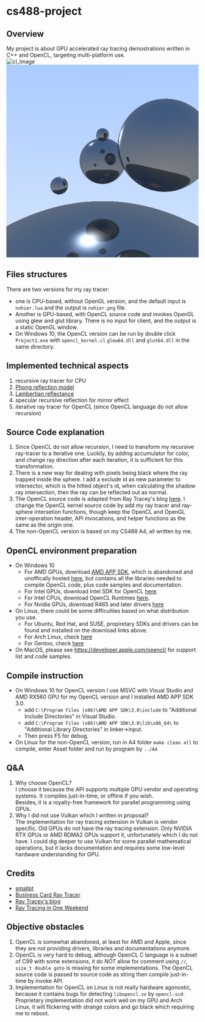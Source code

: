 # cs488-project
## Overview
My project is about GPU accelerated ray tracing demostrations written in C++ and OpenCL, targeting multi-platform use.  
![cl_image](https://user-images.githubusercontent.com/53088781/144907254-13927407-f7b6-4231-b749-6b99e39a31d7.png)
![png_image](https://github.com/xyq1113723547/cs488-project/blob/main/nonhier.png)

## Files structures
There are two versions for my ray tracer:
- one is CPU-based, without OpenGL version, and the default input is `nohier.lua` and the output is `nohier.png` file.
- Another is GPU-based, with OpenCL source code and invokes OpenGL using glew and glut library. There is no input for client, and the output is a static OpenGL window.
- On Windows 10, the OpenCL version can be run by double click `Project1.exe` with `opencl_kernel.cl` `glew64.dll` and `glut64.dll` in the same directory.

## Implemented technical aspects
1. recursive ray tracer for CPU
2. [Phong reflection model](https://en.wikipedia.org/wiki/Phong_reflection_model)
3. [Lambertian reflectance](https://en.wikipedia.org/wiki/Lambertian_reflectance)
3. specular recursive reflection for mirror effect
4. iterative ray tracer for OpenCL (since OpenCL language do not allow recursion)

## Source Code explanation
1. Since OpenCL do not allow recursion, I need to transform my recursive ray-tracer to a iterative one. Luckily, by adding accumulator for color, and change ray direction after each iteration, it is sufficient for this transformation.
2. There is a new way for dealing with pixels being black where the ray trapped inside the sphere. I add a exclude id as new parameter to intersector, which is the hitted object's id, when calculating the shadow ray intersection, then the ray can be reflected out as normal. 
3. The OpenCL source code is adapted from Ray Tracey's blog [here](https://github.com/straaljager/OpenCL-path-tracing-tutorial-3-Part-1). I change the OpenCL kernel source code by add my ray tracer and ray-sphere intersetion functions, though keep the OpenCL and OpenGL inter-operation header, API invocations, and helper functions as the same as the origin one.
4. The non-OpenCL version is based on my CS488 A4, all written by me.

## OpenCL environment preparation
- On Windows 10
  - For AMD GPUs, download [AMD APP SDK](https://en.wikipedia.org/wiki/AMD_APP_SDK), which is abandoned and unoffically hosted [here](https://www.softpedia.com/get/Programming/SDK-DDK/ATI-Stream-SDK.shtml), 
  but contains all the libraries needed to compile OpenCL code, plus code samples and documentation.
  - For Intel GPUs, download Intel SDK for OpenCL [here](https://www.intel.com/content/www/us/en/developer/tools/opencl-sdk/overview.html).  
  - For Intel CPUs, download OpenCL Runtimes [here](https://www.intel.com/content/www/us/en/developer/articles/tool/opencl-drivers.html).
  - For Nvidia GPUs, download R465 and later drivers [here](www.nvidia.com/drivers)
- On Linux, there could be some difficulties based on what distribution you use.  
  - For Ubuntu, Red Hat, and SUSE, propiretary SDKs and drivers can be found and installed on the download links above.
  - For Arch Linux, check [here](https://wiki.archlinux.org/title/GPGPU#OpenCL)
  - For Gentoo, check [here](https://wiki.gentoo.org/wiki/OpenCL)
- On MacOS, please see https://developer.apple.com/opencl/ for support list and code samples.

## Compile instruction
- On Windows 10 for OpenCL version
  I use MSVC with Visual Studio and AMD RX560 GPU for my OpenCL version and I installed AMD APP SDK 3.0.
  - add `C:\Program Files (x86)\AMD APP SDK\3.0\include` to "Additional Include Directories" in Visual Studio.
  - add `C:\Program Files (x86)\AMD APP SDK\3.0\lib\x86_64\` to "Additional Library Directories" in linker->input.
  - Then press F5 for debug.
- On Linux for the non-OpenCL version, run in A4 folder `make clean all` to compile, enter Asset folder and run by program by `../A4`

## Q&A
1. Why choose OpenCL?  
I choose it because the API supports multiple GPU vendor and operating systems. It compiles just-in-time, or offline if you wish.  
Besides, it is a royalty-free framework for parallel programming using GPUs.
2. Why I did not use Vulkan which I written in proposal?  
The implementation for ray tracing extension in Vulkan is vendor specific. 
Old GPUs do not have the ray tracing extension. Only NVIDIA RTX GPUs or AMD RDMA2 GPUs support it, unfortunately which I do not have.
I could dig deeper to use Vulkan for some parallel mathematical operations, but it lacks documentation and requires some low-level hardware understanding for GPU.

## Credits
- [smallpt](http://www.kevinbeason.com/smallpt/)
- [Business Card Ray Tracer](http://eastfarthing.com/blog/2016-01-12-card/)
- [Ray Tracey's blog](https://raytracey.blogspot.com/2017/01/opencl-path-tracing-tutorial-3-opengl.html)
- [Ray Tracing in One Weekend](https://raytracing.github.io/)

## Objective obstacles

1. OpenCL is somewhat abandoned, at least for AMD and Apple, since they are not providing drivers, libraries and documentations anymore.
2. OpenCL is very hard to debug, although OpenCL C language is a subset of C99 with some extensions, it do *NOT* allow for comment using `//`, `size_t double goto` is missing for some implementations. The OpenCL source code is passed to source code as string then compile just-in-time by invoke API.
3. Implementation for OpenCL on Linux is not really hardware agonostic, because it contains bugs for detecting `libopencl.so` by `opencl-icd`. Proprietary implementation did not work well on my GPU and Arch Linux, it will flickering with strange colors and go black which requiring me to reboot.
